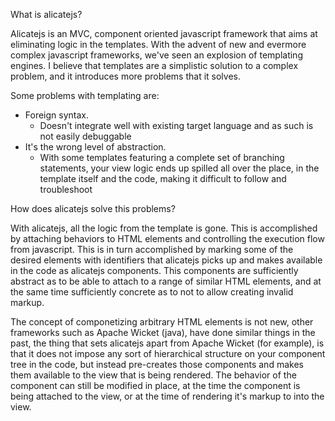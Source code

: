 What is alicatejs?

Alicatejs is an MVC, component oriented javascript framework that aims at eliminating logic in the templates.
With the advent of new and evermore complex javascript frameworks, we've seen an explosion of templating engines. I believe
that templates are a simplistic solution to a complex problem, and it introduces more problems that it solves.

Some problems with templating are:
- Foreign syntax.
    - Doesn't integrate well with existing target language and as such is not easily debuggable
- It's the wrong level of abstraction.
    - With some templates featuring a complete set of branching statements,
      your view logic ends up spilled all over the place, in the template itself and the code, making it difficult to
      follow and troubleshoot


How does alicatejs solve this problems?

With alicatejs, all the logic from the template is gone. This is accomplished by attaching behaviors to HTML elements
and controlling the execution flow from javascript. This is in turn accomplished by marking some of the desired elements with
identifiers that alicatejs picks up and makes available in the code as alicatejs components. This components are sufficiently
abstract as to be able to attach to a range of similar HTML elements, and at the same time sufficiently concrete as to
not to allow creating invalid markup. 

The concept of componetizing arbitrary HTML elements is not new, other frameworks such as Apache Wicket (java), have done
similar things in the past, the thing that sets alicatejs apart from Apache Wicket (for example), is that it does not impose any sort of
hierarchical structure on your component tree in the code, but instead pre-creates those components and makes them available
to the view that is being rendered. The behavior of the component can still be modified in place, at the time the component is
being attached to the view, or at the time of rendering it's markup to into the view.

